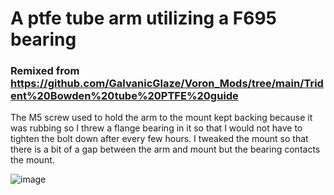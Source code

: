 # A ptfe tube arm utilizing a F695 bearing
### Remixed from https://github.com/GalvanicGlaze/Voron_Mods/tree/main/Trident%20Bowden%20tube%20PTFE%20guide

The M5 screw used to hold the arm to the mount kept backing because it was rubbing so I threw a flange bearing in it so that I would not have to tighten the bolt down after every few hours. I tweaked the mount so that there is a bit of a gap between the arm and mount but the bearing contacts the mount.


![image](https://github.com/BlakesMakes/Voron-Things/blob/main/voron%202.4/2.4.png)
